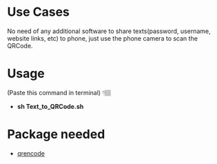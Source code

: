 # Use Cases

No need of any additional software to share texts(password, username, website links, etc) to phone, just use the phone camera to scan the  QRCode.

# Usage
(Paste this command in terminal) 👇🏽
* **sh Text_to_QRCode.sh**

# Package needed
* [qrencode](https://fukuchi.org/works/qrencode/)
